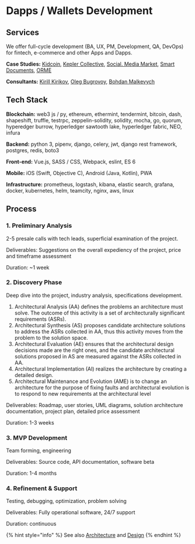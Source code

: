 # Dapps / Wallets Development

## Services

We offer full-cycle development \(BA, UX, PM, Development, QA, DevOps\) for fintech, e-commerce and other Apps and Dapps.

**Case Studies:** [Kidcoin](../case-studies/kidcoin.md), [Kepler Collective](../case-studies/kepler-collective.md), [Social. Media Market](../case-studies/social.-media-market.md), [Smart Documents](../case-studies/notarization-platform.md), [ORME](../case-studies/orme.md)

**Consultants:** [Kirill Kirikov](../about/kirill-kirikov.md), [Oleg Bugrovoy](../about/oleg-bugrovoy.md), [Bohdan Malkevych](../about/bohdan-malkevych.md)

## Tech Stack

**Blockchain:** web3 js / py, ethereum, ethermint, tendermint, bitcoin, dash, shapeshift, truffle, testrpc, zeppelin-solidity, solidity, mocha, go, quorum, hyperedger burrow, hyperledger sawtooth lake, hyperledger fabric, NEO, infura

**Backend:** python 3, pipenv, django, celery, jwt, django rest framework, postgres, redis, boto3

**Front-end:** Vue.js, SASS / CSS, Webpack, eslint, ES 6

**Mobile:** iOS \(Swift, Objective C\), Android \(Java, Kotlin\), PWA

**Infrastructure:** prometheus, logstash, kibana, elastic search, grafana, docker, kubernetes, helm, teamcity, nginx, aws, linux

## Process

### 1. Preliminary Analysis

2-5 presale calls with tech leads, superficial examination of the project.

Deliverables: Suggestions on the overall expediency of the project, price and timeframe assessment

Duration: ~1 week

### 2. Discovery Phase

Deep dive into the project, industry analysis, specifications development.

1. Architectural Analysis \(AA\) defines the problems an architecture must solve. The outcome of this activity is a set of architecturally significant requirements \(ASRs\).
2. Architectural Synthesis \(AS\) proposes candidate architecture solutions to address the ASRs collected in AA, thus this activity moves from the problem to the solution space.
3. Architectural Evaluation \(AE\) ensures that the architectural design decisions made are the right ones, and the candidate architectural solutions proposed in AS are measured against the ASRs collected in AA.
4. Architectural Implementation \(AI\) realizes the architecture by creating a detailed design.
5. Architectural Maintenance and Evolution \(AME\) is to change an architecture for the purpose of fixing faults and architectural evolution is to respond to new requirements at the architectural level

Deliverables: Roadmap, user stories, UML diagrams, solution architecture documentation, project plan, detailed price assessment

Duration: 1-3 weeks

### 3. MVP Development

Team forming, engineering

Deliverables: Source code, API documentation, software betа

Duration: 1-4 months

### 4. Refinement & Support

Testing, debugging, optimization, problem solving

Deliverables: Fully operational software, 24/7 support

Duration: continuous

{% hint style="info" %}
See also [Architecture](architecture-design-protocol/) and [Design](uxui-design.md)
{% endhint %}

